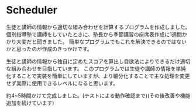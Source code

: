 # Scheduler
生徒と講師の情報から適切な組み合わせを計算するプログラムを作成しました。
個別指導塾で講師をしていたときに、塾長から季節講習の座席表作成に1週間かかり大変だと聞きました。
簡単なプログラムでもこれを解決できるのではないかと思ったのが作成のきっかけです。


生徒と講師の情報から独自に定めたスコアを算出し貪欲法によりできるだけ適切な組み合わせを目指しています。
このプログラムでは生徒や講師の情報を単純化することで実装を簡単にしていますが、より細分化することで主な処理を変更せず実際に使用できるレベルになると思います。

約4~5時間かけて完成しました。(テストによる動作確認まで)(その後改善や機能追加を続けています)
